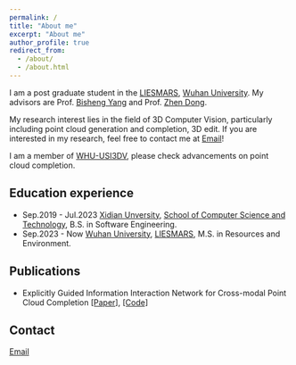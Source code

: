 ```yaml
---
permalink: /
title: "About me"
excerpt: "About me"
author_profile: true
redirect_from: 
  - /about/
  - /about.html
---
```



I am a post graduate student in the [LIESMARS](https://liesmars.whu.edu.cn/), [Wuhan University](https://www.whu.edu.cn/). My advisors are Prof. [Bisheng Yang](https://3s.whu.edu.cn/info/1025/1415.htm) and Prof. [Zhen Dong](https://dongzhenwhu.github.io/index.html).

My research interest lies in the field of 3D Computer Vision, particularly including point cloud generation and completion, 3D edit. If you are interested in my research, feel free to contact me at [Email](mailto:190107xh@whu.edu.cn)!

I am a member of [WHU-USI3DV](https://github.com/WHU-USI3DV), please check advancements on point cloud completion.



## Education experience

- Sep.2019 - Jul.2023  [Xidian Unversity](https://www.xidian.edu.cn/), [School of Computer Science and Technology](https://cs.xidian.edu.cn/), B.S. in Software Engineering.
- Sep.2023 - Now  [Wuhan University](https://www.whu.edu.cn/), [LIESMARS](https://liesmars.whu.edu.cn/), M.S. in Resources and Environment.

## Publications
- Explicitly Guided Information Interaction Network for Cross-modal Point Cloud Completion  [[Paper]](https://arxiv.org/pdf/2407.02887), [[Code]](https://github.com/WHU-USI3DV/EGIInet)

## Contact
[Email](mailto:190107xh@whu.edu.cn)
